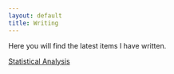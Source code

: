 ```yaml
---
layout: default
title: Writing
---
```


Here you will find the latest items I have written.

[Statistical Analysis](StatisticalAnalysis.md)
